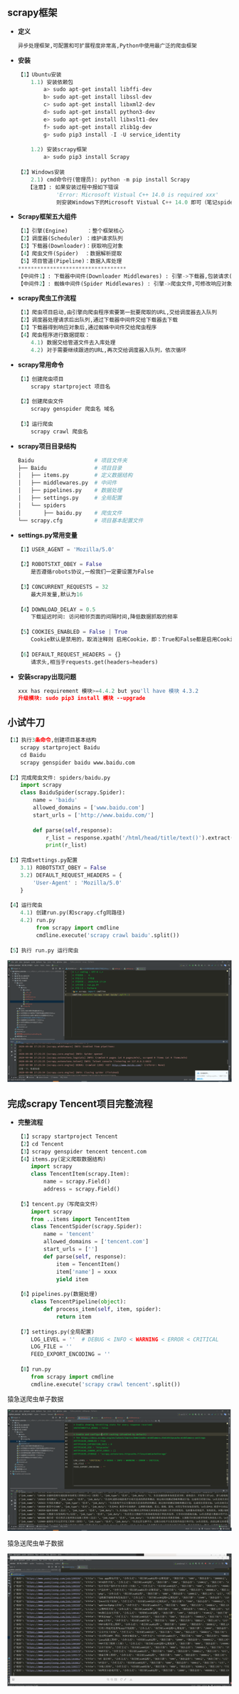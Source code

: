 ## **scrapy框架**

- **定义**

  ```python
  异步处理框架,可配置和可扩展程度非常高,Python中使用最广泛的爬虫框架
  ```

- **安装**

  ```python
  【1】Ubuntu安装
      1.1) 安装依赖包
          a> sudo apt-get install libffi-dev
          b> sudo apt-get install libssl-dev
          c> sudo apt-get install libxml2-dev
          d> sudo apt-get install python3-dev
          e> sudo apt-get install libxslt1-dev
          f> sudo apt-get install zlib1g-dev
          g> sudo pip3 install -I -U service_identity
          
      1.2) 安装scrapy框架
          a> sudo pip3 install Scrapy
          
  【2】Windows安装
      2.1) cmd命令行(管理员): python -m pip install Scrapy
     【注意】: 如果安装过程中报如下错误
              'Error: Microsoft Vistual C++ 14.0 is required xxx'
              则安装Windows下的Microsoft Vistual C++ 14.0 即可（笔记spiderfiles中有）
  ```

- **Scrapy框架五大组件**

  ```python
  【1】引擎(Engine)      ：整个框架核心
  【2】调度器(Scheduler) ：维护请求队列
  【3】下载器(Downloader)：获取响应对象
  【4】爬虫文件(Spider)  ：数据解析提取
  【5】项目管道(Pipeline)：数据入库处理
  **********************************
  【中间件1】: 下载器中间件(Downloader Middlewares) : 引擎->下载器,包装请求(随机代理等)
  【中间件2】: 蜘蛛中间件(Spider Middlewares) : 引擎->爬虫文件,可修改响应对象属性
  ```

- **scrapy爬虫工作流程**

  ```python
  【1】爬虫项目启动,由引擎向爬虫程序索要第一批要爬取的URL,交给调度器去入队列
  【2】调度器处理请求后出队列,通过下载器中间件交给下载器去下载
  【3】下载器得到响应对象后,通过蜘蛛中间件交给爬虫程序
  【4】爬虫程序进行数据提取：
      4.1) 数据交给管道文件去入库处理
      4.2) 对于需要继续跟进的URL,再次交给调度器入队列，依次循环
  ```

- **scrapy常用命令**

  ```python
  【1】创建爬虫项目
      scrapy startproject 项目名
      
  【2】创建爬虫文件
      scrapy genspider 爬虫名 域名
      
  【3】运行爬虫
      scrapy crawl 爬虫名
  ```

- **scrapy项目目录结构**

  ```python
  Baidu                   # 项目文件夹
  ├── Baidu               # 项目目录
  │   ├── items.py        # 定义数据结构
  │   ├── middlewares.py  # 中间件
  │   ├── pipelines.py    # 数据处理
  │   ├── settings.py     # 全局配置
  │   └── spiders
  │       ├── baidu.py    # 爬虫文件
  └── scrapy.cfg          # 项目基本配置文件
  ```

- **settings.py常用变量**

  ```python
  【1】USER_AGENT = 'Mozilla/5.0'
  
  【2】ROBOTSTXT_OBEY = False
      是否遵循robots协议,一般我们一定要设置为False
  
  【3】CONCURRENT_REQUESTS = 32
      最大并发量,默认为16
      
  【4】DOWNLOAD_DELAY = 0.5
      下载延迟时间: 访问相邻页面的间隔时间,降低数据抓取的频率
  
  【5】COOKIES_ENABLED = False | True
      Cookie默认是禁用的，取消注释则 启用Cookie，即：True和False都是启用Cookie
      
  【6】DEFAULT_REQUEST_HEADERS = {}
      请求头,相当于requests.get(headers=headers)
  ```

- **安装scrapy出现问题**

  ```python
  xxx has requirement 模块>=4.4.2 but you'll have 模块 4.3.2
  升级模块: sudo pip3 install 模块 --upgrade
  ```

## **小试牛刀**

```python
【1】执行3条命令,创建项目基本结构
    scrapy startproject Baidu
    cd Baidu
    scrapy genspider baidu www.baidu.com
    
【2】完成爬虫文件: spiders/baidu.py
    import scrapy
    class BaiduSpider(scrapy.Spider):
        name = 'baidu'
        allowed_domains = ['www.baidu.com']
        start_urls = ['http://www.baidu.com/']
        
        def parse(self,response):
            r_list = response.xpath('/html/head/title/text()').extract()[0]
            print(r_list)
  
【3】完成settings.py配置
    3.1) ROBOTSTXT_OBEY = False
    3.2) DEFAULT_REQUEST_HEADERS = {
        'User-Agent' : 'Mozilla/5.0'
    }
    
【4】运行爬虫
    4.1) 创建run.py(和scrapy.cfg同路径)
    4.2) run.py
         from scrapy import cmdline
         cmdline.execute('scrapy crawl baidu'.split())
            
【5】执行 run.py 运行爬虫
```

![Image text](https://raw.githubusercontent.com/weqq2019/Python_exercise/master/img/03-05-05x.png)



## **完成scrapy Tencent项目完整流程**

- **完整流程**

  ```python
  【1】scrapy startproject Tencent
  【2】cd Tencent
  【3】scrapy genspider tencent tencent.com
  【4】items.py(定义爬取数据结构)
      import scrapy
      class TencentItem(scrapy.Item):
          name = scrapy.Field()
          address = scrapy.Field()
      
  【5】tencent.py（写爬虫文件）
      import scrapy
      from ..items import TencentItem
      class TencentSpider(scrapy.Spider):
          name = 'tencent'
          allowed_domains = ['tencent.com']
          start_urls = ['']
          def parse(self, response):
              item = TencentItem()
              item['name'] = xxxx
              yield item
  
  【6】pipelines.py(数据处理)
      class TencentPipeline(object):
          def process_item(self, item, spider):
              return item
      
  【7】settings.py(全局配置)
      LOG_LEVEL = ''  # DEBUG < INFO < WARNING < ERROR < CRITICAL
      LOG_FILE = ''
      FEED_EXPORT_ENCODING = ''
      
  【8】run.py 
      from scrapy import cmdline
      cmdline.execute('scrapy crawl tencent'.split())
  ```



猿急送爬虫单子数据

![Image text](https://raw.githubusercontent.com/weqq2019/Python_exercise/master/img/03-05-06.png)



猿急送爬虫单子数据

![Image text](https://raw.githubusercontent.com/weqq2019/Python_exercise/master/img/03-05-07.png)